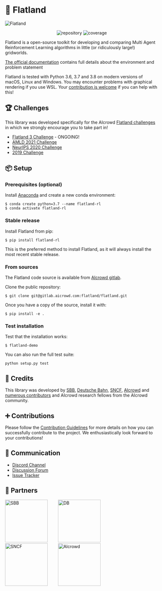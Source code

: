 🚂 Flatland
========

![Flatland](https://i.imgur.com/0rnbSLY.gif)

<p style="text-align:center">
<img alt="repository" src="https://gitlab.aicrowd.com/flatland/flatland/badges/master/pipeline.svg">
<img alt="coverage" src="https://gitlab.aicrowd.com/flatland/flatland/badges/master/coverage.svg">
</p>

Flatland is a open-source toolkit for developing and comparing Multi Agent Reinforcement Learning algorithms in little (or ridiculously large!) gridworlds.

[The official documentation](http://flatland.aicrowd.com/) contains full details about the environment and problem statement

Flatland is tested with Python 3.6, 3.7 and 3.8 on modern versions of macOS, Linux and Windows. You may encounter problems with graphical rendering if you use WSL. Your [contribution is welcome](https://flatland.aicrowd.com/misc/contributing.html) if you can help with this!  

🏆 Challenges
---

This library was developed specifically for the AIcrowd [Flatland challenges](http://flatland.aicrowd.com/research/top-challenge-solutions.html) in which we strongly encourage you to take part in!

- [Flatland 3 Challenge](https://www.aicrowd.com/challenges/flatland-3) - ONGOING!
- [AMLD 2021 Challenge](https://www.aicrowd.com/challenges/flatland)
- [NeurIPS 2020 Challenge](https://www.aicrowd.com/challenges/neurips-2020-flatland-challenge/)
- [2019 Challenge](https://www.aicrowd.com/challenges/flatland-challenge)

📦 Setup
---

### Prerequisites (optional)

Install [Anaconda](https://www.anaconda.com/distribution/) and create a new conda environment:

```console
$ conda create python=3.7 --name flatland-rl
$ conda activate flatland-rl
```

### Stable release

Install Flatland from pip:

```console
$ pip install flatland-rl
```

This is the preferred method to install Flatland, as it will always install the most recent stable release.

### From sources

The Flatland code source is available from [AIcrowd gitlab](https://gitlab.aicrowd.com/flatland/flatland).

Clone the public repository:

```console
$ git clone git@gitlab.aicrowd.com:flatland/flatland.git
```

Once you have a copy of the source, install it with:

```console
$ pip install -e .
```

### Test installation

Test that the installation works:

```console
$ flatland-demo
```

You can also run the full test suite:

```console
python setup.py test
```

👥 Credits
---

This library was developed by [SBB](https://www.sbb.ch/en/), [Deutsche Bahn](https://www.deutschebahn.com/), [SNCF](https://www.sncf.com/en), [AIcrowd](https://www.aicrowd.com/) and [numerous contributors](http://flatland.aicrowd.com/misc/credits.html) and AIcrowd research fellows from the AIcrowd community.

➕ Contributions
---
Please follow the [Contribution Guidelines](https://flatland.aicrowd.com/misc/contributing.html) for more details on how you can successfully contribute to the project. We enthusiastically look forward to your contributions!

💬 Communication
---

* [Discord Channel](https://discord.com/invite/hCR3CZG)
* [Discussion Forum](https://discourse.aicrowd.com/c/neurips-2020-flatland-challenge)
* [Issue Tracker](https://gitlab.aicrowd.com/flatland/flatland/issues/)

🔗 Partners
---

<a href="https://sbb.ch" target="_blank" style="margin-right:30px"><img src="https://annpr2020.ch/wp-content/uploads/2020/06/SBB.png" alt="SBB" width="140"/></a> 
<a href="https://www.deutschebahn.com/" target="_blank" style="margin-right:30px"><img src="https://i.imgur.com/pjTki15.png" alt="DB"  width="140"/></a>
<a href="https://www.sncf.com/en" target="_blank" style="margin-right:30px"><img src="https://iconape.com/wp-content/png_logo_vector/logo-sncf.png" alt="SNCF"  width="140"/></a>
<a href="https://www.aicrowd.com" target="_blank"><img src="https://i.imgur.com/kBZQGI9.png" alt="AIcrowd"  width="140"/></a>

